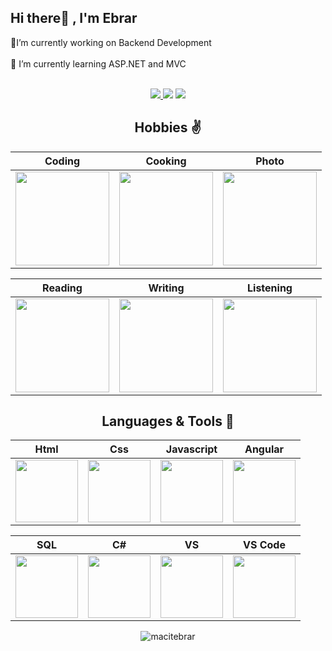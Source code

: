 
## Hi there👋 , I'm Ebrar

🔭I’m currently working on Backend Development</br></br>🌱 I’m currently learning ASP.NET and MVC</br></br>
<p align="center">
  <a target="_blank" href="https://www.linkedin.com/in/macitebrar/"><img src="https://img.shields.io/badge/LinkedIn-0077B5?style=for-the-badge&logo=linkedin&logoColor=white">   </a>
 <a target="_blank" href="mailto:ebrarmct@gmail.com"><img src="https://img.shields.io/badge/Gmail-D14836?style=for-the-badge&logo=gmail&logoColor=white"></a>
 <a target="_blank" href="https://www.instagram.com/macitebrarofficial/"><img src="https://img.shields.io/badge/Instagram-833AB4?style=for-the-badge&logo=instagram&logoColor=white"></a>
 </p>

<div align="center">
  
##  Hobbies ✌️

Coding|Cooking|Photo|
|:-:|:-:|:-:|
<img style="width:150px" src="https://media.giphy.com/media/L1R1tvI9svkIWwpVYr/giphy.gif">|<img style="width: 150px" src="https://media.giphy.com/media/3oEhmWwoxbhjRUJc0o/giphy.gif">|<img style="width: 150px" src="https://media.giphy.com/media/h472txyQxpw8ovkkC4/giphy.gif">

Reading|Writing|Listening|
|:-:|:-:|:-:|
<img style="width:150px" src="https://media.giphy.com/media/Wp0ZtQjgViqR2/giphy.gif">|<img style="width: 150px" src="https://media.giphy.com/media/FLwQvAdjWmvvO/giphy.gif">|<img style="width: 150px" src="https://media.giphy.com/media/tqfS3mgQU28ko/giphy.gif">|

## Languages & Tools 💪

|Html|Css|Javascript|Angular
|:-:|:-:|:-:|:-:|
|<img style="width: 100px" src="https://media.giphy.com/media/QssGEmpkyEOhBCb7e1/giphy.gif">|<img style="width: 100px" src="https://media.giphy.com/media/CEHtFH3rJ6xdhBUKIT/giphy.gif">|<img style="width: 100px" src="https://media.giphy.com/media/ln7z2eWriiQAllfVcn/giphy.gif">|<img style="width: 100px" src="https://media.giphy.com/media/XEDIHHp3i8bVoEdxd7/giphy.gif">|

|SQL|C#|VS|VS Code
|:-:|:-:|:-:|:-:|
|<img style="width: 100px" src="https://www.teknoloskop.net/wp-content/uploads/2019/01/sql.png">|<img style="width: 100px" src="https://i.stack.imgur.com/u6BUv.png">|<img style="width: 100px" src="https://upload.wikimedia.org/wikipedia/commons/thumb/5/59/Visual_Studio_Icon_2019.svg/1280px-Visual_Studio_Icon_2019.svg.png">|<img style="width: 100px" src="https://gitlab.com/uploads/-/system/group/avatar/8264305/1200px-Visual_Studio_Code_1.35_icon.svg.png">
</div>

<p align="center"> <img src="https://komarev.com/ghpvc/?username=macitebrar&label=Profile%20views&color=0e75b6&style=flat" alt="macitebrar" /></p>
